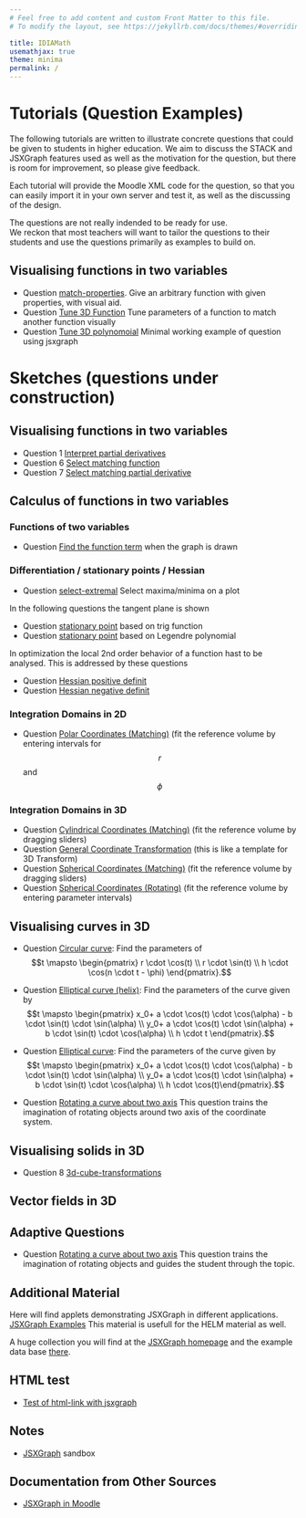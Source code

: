 ```yaml
---
# Feel free to add content and custom Front Matter to this file.
# To modify the layout, see https://jekyllrb.com/docs/themes/#overriding-theme-defaults

title: IDIAMath
usemathjax: true
theme: minima
permalink: /
---
```


# Tutorials (Question Examples)

The following tutorials are written to illustrate concrete questions
that could be given to students in higher education.
We aim to discuss the STACK and JSXGraph features used as well as the
motivation for the question, but there is room for improvement, so 
please give feedback.

Each tutorial will provide the Moodle XML code for the question,
so that you can easily import it in your own server and test it,
as well as the discussing of the design.

The questions are not really indended to be ready for use.  
We reckon that most teachers will want to tailor the questions to
their students and use the questions primarily as examples to build
on.

## Visualising functions in two variables

+ Question [match-properties](question/match-properties.md).
  Give an arbitrary function with given properties, with visual aid.
+ Question [Tune 3D Function](question/tune-3d-function.md)
    Tune parameters of a function to match another function visually
+ Question [Tune 3D polynomoial](question/tune-3d.md)
    Minimal working example of question using jsxgraph

# Sketches (questions under construction)

## Visualising functions in two variables

+ Question 1 [Interpret partial derivatives](question/partial-derivative.md)
+ Question 6 [Select matching function](question/select-matching-function.md)
+ Question 7 [Select matching partial derivative](question/select-matching-partial-derivative.md)

## Calculus of functions in two variables

### Functions of two variables
+ Question [Find the function term](question/2D_parametric_surfaces_graphs.md) when the graph is drawn
### Differentiation / stationary points / Hessian
+ Question [select-extremal](question/select-extremal.md)
  Select maxima/minima on a plot

In the following questions the tangent plane is shown
+ Question [stationary point](question/2D_function_stationary.md) based on trig function
+ Question [stationary point](question/2D_function_stationary_legendre.md) based on Legendre polynomial

In optimization the local 2nd order behavior of a function hast to be analysed. This is addressed by these questions
+ Question [Hessian positive definit](question/2D_function_negative_definite_hessian.md) 
+ Question [Hessian negative definit](question/2D_function_negative_definite_hessian.md) 

### Integration Domains in 2D
+ Question [Polar Coordinates (Matching)](question/2D_polar_coordinates_matching_algebraic.md) (fit the reference volume by entering intervals for $$r$$ and $$\phi$$


### Integration Domains in 3D
+ Question [Cylindrical Coordinates (Matching)](question/3D_cylindrical_coordinates_matching.md) (fit the reference volume by dragging sliders)
+ Question [General Coordinate Transformation](question/3D_cylindrical_coordinates_matching.md) (this is like a template for 3D Transform)
+ Question [Spherical Coordinates (Matching)](question/3D_spherical_coordinates_matching.md) (fit the reference volume by dragging sliders)
+ Question [Spherical Coordinates (Rotating)](question/3D_spherical_coordinates_rotating.md) (fit the reference volume by entering parameter intervals)

## Visualising curves in 3D
+ Question [Circular curve](question/3D_curve_matching_circular.md): Find the parameters of $$t \mapsto \begin{pmatrix} r \cdot \cos(t) \\ r \cdot \sin(t) \\ h \cdot \cos(n \cdot t - \phi) \end{pmatrix}.$$
+ Question [Elliptical curve (helix)](question/3D_curve_matching_elliptic_helix.md): Find the parameters of the curve given by $$t \mapsto \begin{pmatrix} 
x_0+ a \cdot \cos(t) \cdot \cos(\alpha) - b \cdot \sin(t) \cdot \sin(\alpha) \\ 
y_0+ a \cdot \cos(t) \cdot \sin(\alpha) + b \cdot \sin(t) \cdot \cos(\alpha) \\ 
h \cdot t
\end{pmatrix}.$$

+ Question [Elliptical curve](question/3D_curve_matching_elliptic_helix.md): Find the parameters of the curve given by  $$t \mapsto \begin{pmatrix} x_0+ a \cdot \cos(t) \cdot \cos(\alpha) - b \cdot \sin(t) \cdot \sin(\alpha) \\ y_0+ a \cdot \cos(t) \cdot \sin(\alpha) + b \cdot \sin(t) \cdot \cos(\alpha) \\ h \cdot \cos(t)\end{pmatrix}.$$

+ Question [Rotating a curve about two axis](question/3D_rotation_two_axis_solo.md) This question trains the imagination of rotating objects around two axis of the coordinate system.

## Visualising solids in 3D

+ Question 8 [3d-cube-transformations](solids/3d-cube-transformations.md)

## Vector fields in 3D

## Adaptive Questions
+ Question [Rotating a curve about two axis](question/3D_rotation_two_axis_adaptive.md) This question trains the imagination of rotating objects and guides the student through the topic.


## Additional Material

Here will find applets demonstrating JSXGraph in different applications. [JSXGraph Examples](JSXGraphExamples/JSXGraphExamples.md) This material is usefull for the HELM material as well.

A huge collection you will find at the [JSXGraph homepage](https://jsxgraph.org) and the example data base [there](https://jsxgraph.uni-bayreuth.de/share/).
## HTML test
+ [Test of html-link with jsxgraph](question/htmltest.html)



## Notes

+ [JSXGraph](JSXGraph) sandbox

## Documentation from Other Sources

+ [JSXGraph in Moodle](https://moodle.oulu.fi/question/type/stack/doc/doc.php/Authoring/JSXGraph.md)
